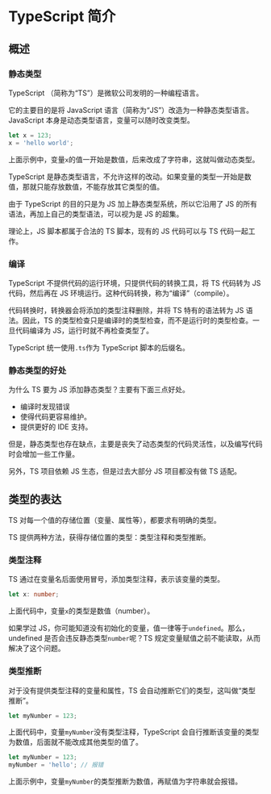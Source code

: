 # TypeScript 简介

## 概述

### 静态类型

TypeScript （简称为“TS”）是微软公司发明的一种编程语言。

它的主要目的是将 JavaScript 语言（简称为“JS”）改造为一种静态类型语言。JavaScript 本身是动态类型语言，变量可以随时改变类型。

```javascript
let x = 123;
x = 'hello world';
```

上面示例中，变量`x`的值一开始是数值，后来改成了字符串，这就叫做动态类型。

TypeScript 是静态类型语言，不允许这样的改动。如果变量的类型一开始是数值，那就只能存放数值，不能存放其它类型的值。

由于 TypeScript 的目的只是为 JS 加上静态类型系统，所以它沿用了 JS 的所有语法，再加上自己的类型语法，可以视为是 JS 的超集。

理论上，JS 脚本都属于合法的 TS 脚本，现有的 JS 代码可以与 TS 代码一起工作。

### 编译

TypeScript 不提供代码的运行环境，只提供代码的转换工具，将 TS 代码转为 JS 代码，然后再在 JS 环境运行。这种代码转换，称为“编译”（compile）。

代码转换时，转换器会将添加的类型注释删除，并将 TS 特有的语法转为 JS 语法。因此，TS 的类型检查只是编译时的类型检查，而不是运行时的类型检查。一旦代码编译为 JS，运行时就不再检查类型了。

TypeScript 统一使用`.ts`作为 TypeScript 脚本的后缀名。

### 静态类型的好处

为什么 TS 要为 JS 添加静态类型？主要有下面三点好处。

- 编译时发现错误
- 使得代码更容易维护。
- 提供更好的 IDE 支持。

但是，静态类型也存在缺点，主要是丧失了动态类型的代码灵活性，以及编写代码时会增加一些工作量。

另外，TS 项目依赖 JS 生态，但是过去大部分 JS 项目都没有做 TS 适配。

## 类型的表达

TS 对每一个值的存储位置（变量、属性等），都要求有明确的类型。

TS 提供两种方法，获得存储位置的类型：类型注释和类型推断。

### 类型注释

TS 通过在变量名后面使用冒号，添加类型注释，表示该变量的类型。

```typescript
let x: number;
```

上面代码中，变量`x`的类型是数值（number）。

如果学过 JS，你可能知道没有初始化的变量，值一律等于`undefined`。那么，undefined 是否会违反静态类型`number`呢？TS 规定变量赋值之前不能读取，从而解决了这个问题。

### 类型推断

对于没有提供类型注释的变量和属性，TS 会自动推断它们的类型，这叫做“类型推断”。

```typescript
let myNumber = 123;
```

上面代码中，变量`myNumber`没有类型注释，TypeScript 会自行推断该变量的类型为数值，后面就不能改成其他类型的值了。

```typescript
let myNumber = 123;
myNumber = 'hello'; // 报错
```

上面示例中，变量`myNumber`的类型推断为数值，再赋值为字符串就会报错。